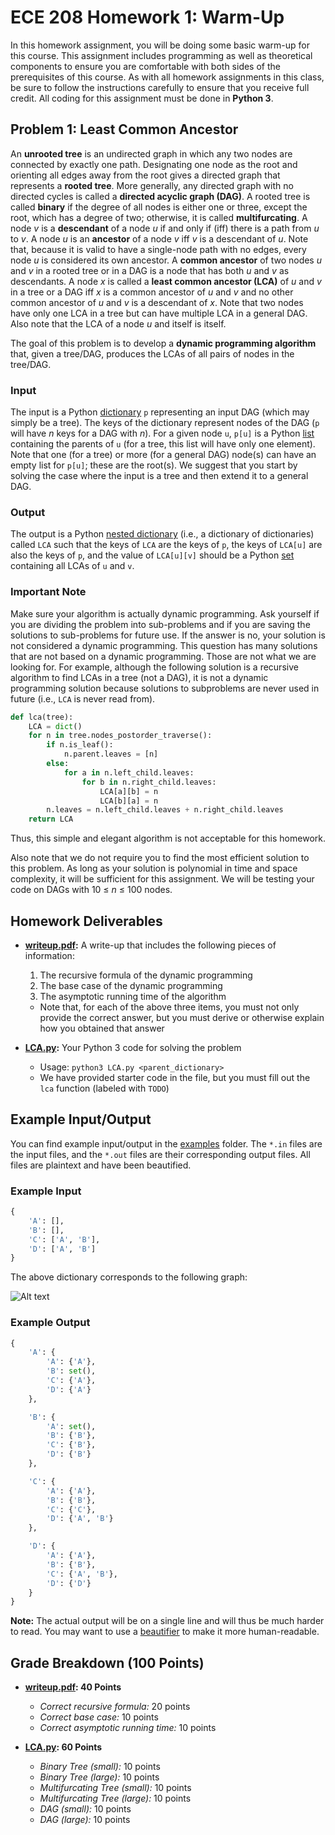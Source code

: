 # ECE 208 Homework 1: Warm-Up
In this homework assignment, you will be doing some basic warm-up for this course. This assignment includes programming as well as theoretical components to ensure you are comfortable with both sides of the prerequisites of this course. As with all homework assignments in this class, be sure to follow the instructions carefully to ensure that you receive full credit. All coding for this assignment must be done in **Python 3**.

## Problem 1: Least Common Ancestor
An **unrooted tree** is an undirected graph in which any two nodes are connected by exactly one path. Designating one node as the root and orienting all edges away from the root gives a directed graph that represents a **rooted tree**. More generally, any directed graph with no directed cycles is called a **directed acyclic graph (DAG)**. A rooted tree is called **binary** if the degree of all nodes is either one or three, except the root, which has a degree of two; otherwise, it is called **multifurcating**. A node *v* is a **descendant** of a node *u* if and only if (iff) there is a path from *u* to *v*. A node *u* is an **ancestor** of a node *v* iff *v* is a descendant of *u*. Note that, because it is valid to have a single-node path with no edges, every node *u* is considered its own ancestor. A **common ancestor** of two nodes *u* and *v* in a rooted tree or in a DAG is a node that has both *u* and *v* as descendants. A node *x* is called a **least common ancestor (LCA)** of *u* and *v* in a tree or a DAG iff *x* is a common ancestor of *u* and *v* and no other common ancestor of *u* and *v* is a descendant of *x*. Note that two nodes have only one LCA in a tree but can have multiple LCA in a general DAG. Also note that the LCA of a node *u* and itself is itself.

The goal of this problem is to develop a **dynamic programming algorithm** that, given a tree/DAG, produces the LCAs of all pairs of nodes in the tree/DAG.

### Input
The input is a Python [dictionary](https://docs.python.org/3/tutorial/datastructures.html#dictionaries) `p` representing an input DAG (which may simply be a tree). The keys of the dictionary represent nodes of the DAG (`p` will have *n* keys for a DAG with *n*). For a given node `u`, `p[u]` is a Python [list](https://docs.python.org/3/tutorial/datastructures.html#more-on-lists) containing the parents of `u` (for a tree, this list will have only one element). Note that one (for a tree) or more (for a general DAG) node(s) can have an empty list for `p[u]`; these are the root(s). We suggest that you start by solving the case where the input is a tree and then extend it to a general DAG.

### Output
The output is a Python [nested dictionary](https://www.geeksforgeeks.org/python-nested-dictionary/) (i.e., a dictionary of dictionaries) called `LCA` such that the keys of `LCA` are the keys of `p`, the keys of `LCA[u]` are also the keys of `p`, and the value of `LCA[u][v]` should be a Python [set](https://docs.python.org/3/tutorial/datastructures.html#sets) containing all LCAs of `u` and `v`.

### Important Note
Make sure your algorithm is actually dynamic programming. Ask yourself if you are dividing the problem into sub-problems and if you are saving the solutions to sub-problems for future use. If the answer is no, your solution is not considered a dynamic programming. This question has many solutions that are not based on a dynamic programming. Those are not what we are looking for. For example, although the following solution is a recursive algorithm to find LCAs in a tree (not a DAG), it is not a dynamic programming solution because solutions to subproblems are never used in future (i.e., `LCA` is never read from).

```python
def lca(tree):
    LCA = dict()
    for n in tree.nodes_postorder_traverse():
        if n.is_leaf():
            n.parent.leaves = [n]
        else:
            for a in n.left_child.leaves:
                for b in n.right_child.leaves:
                    LCA[a][b] = n
                    LCA[b][a] = n
        n.leaves = n.left_child.leaves + n.right_child.leaves
    return LCA
```
Thus, this simple and elegant algorithm is not acceptable for this homework.

Also note that we do not require you to find the most efficient solution to this problem. As long as your solution is polynomial in time and space complexity, it will be sufficient for this assignment. We will be testing your code on DAGs with 10 ≤ *n* ≤ 100 nodes.

## Homework Deliverables
* **[writeup.pdf](writeup.pdf):** A write-up that includes the following pieces of information:
    1. The recursive formula of the dynamic programming
    2. The base case of the dynamic programming
    3. The asymptotic running time of the algorithm
    * Note that, for each of the above three items, you must not only provide the correct answer, but you must derive or otherwise explain how you obtained that answer

* **[LCA.py](LCA.py):** Your Python 3 code for solving the problem
    * Usage: `python3 LCA.py <parent_dictionary>`
    * We have provided starter code in the file, but you must fill out the `lca` function (labeled with `TODO`)

## Example Input/Output
You can find example input/output in the [examples](examples) folder. The `*.in` files are the input files, and the `*.out` files are their corresponding output files. All files are plaintext and have been beautified.

### Example Input
```python
{
    'A': [],
    'B': [],
    'C': ['A', 'B'],
    'D': ['A', 'B']
}
```

The above dictionary corresponds to the following graph:

![Alt text](https://g.gravizo.com/svg?digraph%20G%20{A->C;A->D;B->C;B->D;})

### Example Output
```python
{
    'A': {
        'A': {'A'},
        'B': set(),
        'C': {'A'},
        'D': {'A'}
    },

    'B': {
        'A': set(),
        'B': {'B'},
        'C': {'B'},
        'D': {'B'}
    },

    'C': {
        'A': {'A'},
        'B': {'B'},
        'C': {'C'},
        'D': {'A', 'B'}
    },

    'D': {
        'A': {'A'},
        'B': {'B'},
        'C': {'A', 'B'},
        'D': {'D'}
    }
}
```

**Note:** The actual output will be on a single line and will thus be much harder to read. You may want to use a [beautifier](https://codebeautify.org/python-formatter-beautifier) to make it more human-readable.

## Grade Breakdown (100 Points)
* **[writeup.pdf](writeup.pdf): 40 Points**
    * *Correct recursive formula:* 20 points
    * *Correct base case:* 10 points
    * *Correct asymptotic running time:* 10 points

* **[LCA.py](LCA.py): 60 Points**
    * *Binary Tree (small):* 10 points
    * *Binary Tree (large):* 10 points
    * *Multifurcating Tree (small):* 10 points
    * *Multifurcating Tree (large):* 10 points
    * *DAG (small):* 10 points
    * *DAG (large):* 10 points
